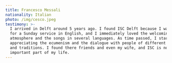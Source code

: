 ```yaml
---
title: Francesco Messali
nationality: Italian
photo: /img/cesco.jpeg
testimony: >-
  I arrived in Delft around 5 years ago. I found ISC Delft because I was looking
  for a Sunday service in English, and I immediately loved the welcoming
  atmosphere and the songs in several languages. As time passed, I started
  appreciating the ecumenism and the dialogue with people of different countries
  and traditions. I found there friends and even my wife, and ISC is now an
  important part of my life.
---
```


